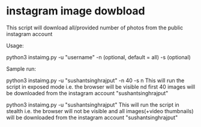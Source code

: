 # instagram image dowbload
This script will download all/provided number of photos from the public instagram account

Usage:

python3 instaimg.py -u "username" -n <number of photos to be saved>(optional, default = all) -s <y or n> (optional)

Sample run:

python3 instaimg.py -u "sushantsinghrajput" -n 40 -s n 
This will run the script in exposed mode i.e. the browser will be visible nd first 40 images will be downloaded from the instagram account "sushantsinghrajput"

python3 instaimg.py -u "sushantsinghrajput"
This will run the script in  stealth i.e. the browser will not be visible and all images(+video thumbnails) will be downloaded from the instagram account "sushantsinghrajput"
